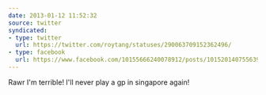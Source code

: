 ```yaml
---
date: 2013-01-12 11:52:32
source: twitter
syndicated:
- type: twitter
  url: https://twitter.com/roytang/statuses/290063709152362496/
- type: facebook
  url: https://www.facebook.com/10155666240078912/posts/10152014075563912
---
```


Rawr I'm terrible! I'll never play a gp in singapore again!
